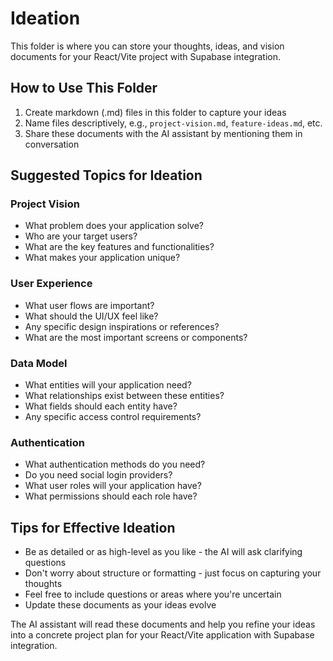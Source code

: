 # Ideation

This folder is where you can store your thoughts, ideas, and vision documents for your React/Vite project with Supabase integration.

## How to Use This Folder

1. Create markdown (.md) files in this folder to capture your ideas
2. Name files descriptively, e.g., `project-vision.md`, `feature-ideas.md`, etc.
3. Share these documents with the AI assistant by mentioning them in conversation

## Suggested Topics for Ideation

### Project Vision
- What problem does your application solve?
- Who are your target users?
- What are the key features and functionalities?
- What makes your application unique?

### User Experience
- What user flows are important?
- What should the UI/UX feel like?
- Any specific design inspirations or references?
- What are the most important screens or components?

### Data Model
- What entities will your application need?
- What relationships exist between these entities?
- What fields should each entity have?
- Any specific access control requirements?

### Authentication
- What authentication methods do you need?
- Do you need social login providers?
- What user roles will your application have?
- What permissions should each role have?

## Tips for Effective Ideation

- Be as detailed or as high-level as you like - the AI will ask clarifying questions
- Don't worry about structure or formatting - just focus on capturing your thoughts
- Feel free to include questions or areas where you're uncertain
- Update these documents as your ideas evolve

The AI assistant will read these documents and help you refine your ideas into a concrete project plan for your React/Vite application with Supabase integration. 